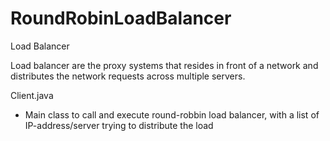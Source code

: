 # RoundRobinLoadBalancer
Load Balancer

Load balancer are the proxy systems that resides in front of a network and distributes the network requests across multiple servers.

Client.java
- Main class to call and execute round-robbin load balancer, with a list of IP-address/server trying to distribute the load
